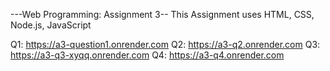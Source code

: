 ---Web Programming: Assignment 3--
This Assignment uses HTML, CSS, Node.js, JavaScript

Q1: https://a3-question1.onrender.com
Q2: https://a3-q2.onrender.com
Q3: https://a3-q3-xyqq.onrender.com
Q4: https://a3-q4.onrender.com
